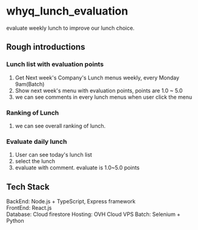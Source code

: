 # whyq_lunch_evaluation

evaluate weekly lunch to improve our lunch choice. 

## Rough introductions

### Lunch list with evaluation points

1. Get Next week's Company's Lunch menus weekly, every Monday 9am(Batch)
2. Show next week's menu with evaluation points, points are 1.0 ~ 5.0 
3. we can see comments in every lunch menus when user click the menu

### Ranking of Lunch

1. we can see overall ranking of lunch.

### Evaluate daily lunch
1. User can see today's lunch list
2. select the lunch 
3. evaluate with comment. evaluate is 1.0~5.0 points


## Tech Stack

BackEnd: Node.js + TypeScript, Express framework  
FrontEnd: React.js  
Database: Cloud firestore
Hosting: OVH Cloud VPS 
Batch: Selenium + Python  

